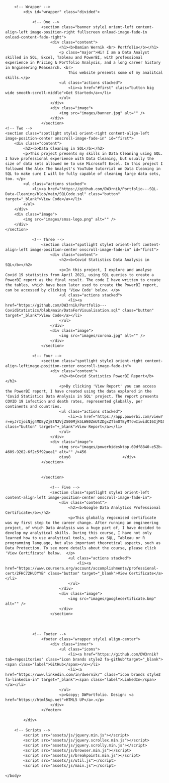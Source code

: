 <!DOCTYPE HTML>
<!--
	Story by HTML5 UP
	html5up.net | @ajlkn
	Free for personal and commercial use under the CCA 3.0 license (html5up.net/license)
-->
<html>
	<head>
		<title>Story by HTML5 UP</title>
		<meta charset="utf-8" />
		<meta name="viewport" content="width=device-width, initial-scale=1, user-scalable=no" />
		<link rel="stylesheet" href="assets/css/main.css" />
		<noscript><link rel="stylesheet" href="assets/css/noscript.css" /></noscript>
	</head>
	<body class="is-preload">

		<!-- Wrapper -->
			<div id="wrapper" class="divided">

				<!-- One -->
					<section class="banner style1 orient-left content-align-left image-position-right fullscreen onload-image-fade-in onload-content-fade-right">
						<div class="content">
							<h1><b>Damian Wernik <br> Portfolio</b></h1>
							<p class="major">Hi! I am a Data Analyst skilled in SQL, Excel, Tableau and PowerBI, with professional experience in Pricing & Portfolio Analysis, and a long career history in Engineering Reasearch. <br>
								This website presents some of my analitcal skills.</p>
							<ul class="actions stacked">
								<li><a href="#first" class="button big wide smooth-scroll-middle">Get Started</a></li>
							</ul>
						</div>
						<div class="image">
							<img src="images/banner.jpg" alt="" />
						</div>
					</section>
	<!-- Two -->
	<section class="spotlight style1 orient-right content-align-left image-position-center onscroll-image-fade-in" id="first">
		<div class="content">
			<h2><b>Data Cleaning in SQL</b></h2>
			<p>This project presents my skills in Data Cleaning using SQL. I have professional experience with Data Cleaning, but usually the size of data sets allowed me to use Microsoft Excel. In this project I followed the Alex The Analyst's YouTube tutorrial on Data Cleaning in SQL to make sure I will be fully capable of cleaning large data sets, too. </p>
			<ul class="actions stacked">
				<li><a href="https://github.com/DW3rnik/Portfolio---SQL-Data-Cleaning/blob/main/SQLCode.sql" class="button" target="_blank">View Code</a></li>
			</ul>
		</div>
		<div class="image">
			<img src="images/smss-logo.png" alt="" />
		</div>
	</section>

				<!-- Three -->
					<section class="spotlight style1 orient-left content-align-left image-position-center onscroll-image-fade-in" id="first">
						<div class="content">
							<h2><b>Covid Statistics Data Analysis in SQL</b></h2>
							<p>In this project, I explore and analyse Covid 19 statistics from April 2021, using SQL queries to create a PowerBI report as the final result. The code I have written to create the tables, which have been later used to create the PowerBI report, can be accessed by clicking 'View Code' below. </p>
							<ul class="actions stacked">
								<li><a href="https://github.com/DW3rnik/Portfolio---CovidStatistics/blob/main/DataForVisualisation.sql" class="button" target="_blank">View Code</a></li>
							</ul>
						</div>
						<div class="image">
							<img src="images/corona.jpg" alt="" />
						</div>
					</section>

				<!-- Four -->
					<section class="spotlight style1 orient-right content-align-leftimage-position-center onscroll-image-fade-in">
						<div class="content">
							<h2><b>Covid Statistics PowerBI Report</b></h2>
							<p>By clicking 'View Report' you can access the PowerBI report, I have created using the data explored in the 'Covid Statistics Data Analysis in SQL' project. The report presents COVID 19 infection and death rates, represented globally, per continents and countries.
							<ul class="actions stacked">
								<li><a href="https://app.powerbi.com/view?r=eyJrIjoiNjg4MDEyZjEtN2VjZS00Mjk5LWE0ZmUtZDgxZTlmOTEyMTcwIiwidCI6IjM1OTM0ZDIwLWMzMDAtNGMwNS04NzBiLTZiNjAxNmIyYTI4MSJ9&pageName=ReportSection" class="button" target="+_blank">View Report</a></li>
							</ul>
						</div>
						<div class="image">
							<img src="images/powerbidesktop.69df8840-e52b-4609-9202-6f2c5f92aea1" alt="" />456
							oiuy8						</div>
					</section>


					</section>

						<!-- Five -->
						<section class="spotlight style1 orient-left content-align-left image-position-center onscroll-image-fade-in">
							<div class="content">
								<h2><b>Google Data Analytics Professional Certificate</b></h2>
								<p>This globally regocnised certificate was my first step to the career change. After running an engineering project, of which Data Analysis was a huge part of, I have decided to develop my analytical skills. During this course, I have not only learned how to use analytical tools, such as SQL, Tableau or R programming language, but also important theoretical aspects, such as Data Protection. To see more details about the course, please click 'View Certificate' below.  </p>
								<ul class="actions stacked">
									<li><a href="https://www.coursera.org/account/accomplishments/professional-cert/2FHC72HUJYYB" class="button" target="_blank">View Certificate</a></li>
								</ul>
							</div>
							<div class="image">
								<img src="images/googlecertificate.bmp" alt="" />
							</div>
						</section>
	

								
				<!-- Footer -->
					<footer class="wrapper style1 align-center">
						<div class="inner">
							<ul class="icons">
								<li><a href="https://github.com/DW3rnik?tab=repositories" class="icon brands style2 fa-github"target="_blank"><span class="label">GitHub</span></a></li>
								<li><a href="https://www.linkedin.com/in/dwernik/" class="icon brands style2 fa-linkedin-in" target="_blank"><span class="label">LinkedIn</span></a></li>
							</ul>
							<p>&copy; DWPortfolio. Design: <a href="https://html5up.net">HTML5 UP</a>.</p>
						</div>
					</footer>

			</div>

		<!-- Scripts -->
			<script src="assets/js/jquery.min.js"></script>
			<script src="assets/js/jquery.scrollex.min.js"></script>
			<script src="assets/js/jquery.scrolly.min.js"></script>
			<script src="assets/js/browser.min.js"></script>
			<script src="assets/js/breakpoints.min.js"></script>
			<script src="assets/js/util.js"></script>
			<script src="assets/js/main.js"></script>

	</body>
</html>
